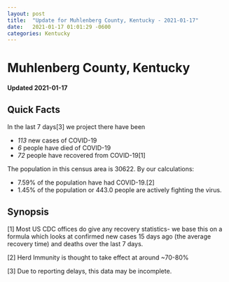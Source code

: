 ```yaml
---
layout: post
title:  "Update for Muhlenberg County, Kentucky - 2021-01-17"
date:   2021-01-17 01:01:29 -0600
categories: Kentucky
---
```


# Muhlenberg County, Kentucky
#### Updated 2021-01-17

## Quick Facts

In the last 7 days[3] we project there have been
- *113* new cases of COVID-19
- *6* people have died of COVID-19
- *72* people have recovered from COVID-19[1]

The population in this census area is 30622. By our calculations:
- 7.59% of the population have had COVID-19.[2]
- 1.45% of the population or 443.0 people are actively fighting the virus.

## Synopsis




[1] Most US CDC offices do give any recovery statistics- we base this on a formula which looks at confirmed new cases
15 days ago (the average recovery time) and deaths over the last 7 days.

[2] Herd Immunity is thought to take effect at around ~70-80%

[3] Due to reporting delays, this data may be incomplete.
 
    